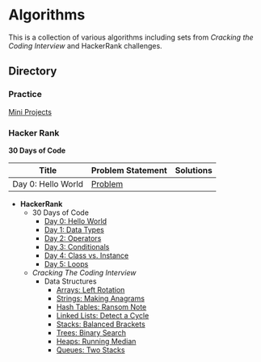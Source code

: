 # Algorithms

This is a collection of various algorithms including sets from _Cracking the Coding Interview_ and HackerRank challenges.

## Directory

### Practice

[Mini Projects](https://github.com/addriv/algorithms/tree/master/practice/mini_projects)

### Hacker Rank

**30 Days of Code**

| Title | Problem Statement | Solutions |
|-------|-------------------|-----------|
|Day 0: Hello World|[Problem](hackerrank/30_days_of_code/day0_hello_world/problem.md)|           |


* **HackerRank**
  * 30 Days of Code
    * [Day 0: Hello World](https://github.com/addriv/algorithms/blob/master/hackerrank/30_days_of_code/day0_hello_world/problem.md)
    * [Day 1: Data Types](https://github.com/addriv/algorithms/blob/master/hackerrank/30_days_of_code/day1_data_types/problem.md)
    * [Day 2: Operators](https://github.com/addriv/algorithms/blob/master/hackerrank/30_days_of_code/day2_operators/problem.md)
    * [Day 3: Conditionals](https://github.com/addriv/algorithms/blob/master/hackerrank/30_days_of_code/day3_conditionals/problem.md)
    * [Day 4: Class vs. Instance](https://github.com/addriv/algorithms/blob/master/hackerrank/30_days_of_code/day4_class_vs_instance/problem.md)
    * [Day 5: Loops](https://github.com/addriv/algorithms/blob/master/hackerrank/30_days_of_code/day5_loops/problem.md)
  * _Cracking The Coding Interview_
    * Data Structures
      * [Arrays: Left Rotation](https://github.com/addriv/algorithms/blob/master/hackerrank/cracking_the_coding_interview/data_structures/arrays_left_rotation/problem.md)
      * [Strings: Making Anagrams](https://github.com/addriv/algorithms/blob/master/hackerrank/cracking_the_coding_interview/data_structures/strings_making_anagrams/problem.md)
      * [Hash Tables: Ransom Note](https://github.com/addriv/algorithms/blob/master/hackerrank/cracking_the_coding_interview/data_structures/hash_tables_ransom_note/problem.md)
      * [Linked Lists: Detect a Cycle](https://github.com/addriv/algorithms/blob/master/hackerrank/cracking_the_coding_interview/data_structures/linked_lists_detect_cycle/problem.md)
      * [Stacks: Balanced Brackets](https://github.com/addriv/algorithms/blob/master/hackerrank/cracking_the_coding_interview/data_structures/stacks_balanced_brackets/problem.md)
      * [Trees: Binary Search](https://github.com/addriv/algorithms/blob/master/hackerrank/cracking_the_coding_interview/data_structures/trees_binary_search/problem.md)
      * [Heaps: Running Median](https://github.com/addriv/algorithms/blob/master/hackerrank/cracking_the_coding_interview/data_structures/heaps_running_median/problem.md)
      * [Queues: Two Stacks](https://github.com/addriv/algorithms/blob/master/hackerrank/cracking_the_coding_interview/data_structures/queues_two_stacks/problem.md)